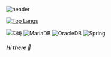 ![header](https://capsule-render.vercel.app/api?type=wave&color=auto&height=300&section=header&text=하이브리드%20클라우드&fontSize=90&animation=fadeIn)

[![Top Langs](https://github-readme-stats.vercel.app/api/top-langs/?username=hatacon97)](https://github.com/hatacon97/github-readme-stats)

![자바](https://img.shields.io/badge/-자바-007396?style=flat&logo=Java&logoColor=ffffff)
![MariaDB](https://img.shields.io/badge/-MariaDB-1F305F?style=flat-square&logo=mariadb&logoColor=white)
![OracleDB](https://img.shields.io/badge/-OracleDB-1F305F?style=flat-square&logo=OracleDB&logoColor=white)
![Spring](https://img.shields.io/badge/-Spring-6DB33F?style=for-the-badge&logo=Spring&logoColor=white)
##### Hi there 👋

<!--
**hatacon97/hatacon97** is a ✨ _special_ ✨ repository because its `README.md` (this file) appears on your GitHub profile.

Here are some ideas to get you started:

- 🔭 I’m currently working on ...
- 🌱 I’m currently learning ...
- 👯 I’m looking to collaborate on ...
- 🤔 I’m looking for help with ...
- 💬 Ask me about ...
- 📫 How to reach me: ...
- 😄 Pronouns: ...
- ⚡ Fun fact: ...
-->

